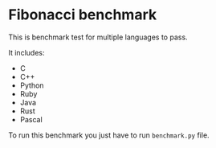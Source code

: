 # Fibonacci benchmark

This is benchmark test for multiple languages to pass.

It includes:

* C
* C++
* Python
* Ruby
* Java
* Rust
* Pascal

To run this benchmark you just have to run `benchmark.py` file.
